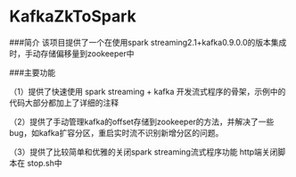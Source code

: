 # KafkaZkToSpark
###简介
该项目提供了一个在使用spark streaming2.1+kafka0.9.0.0的版本集成时，手动存储偏移量到zookeeper中

###主要功能

（1）提供了快速使用 spark streaming + kafka 开发流式程序的骨架，示例中的代码大部分都加上了详细的注释

（2）提供了手动管理kafka的offset存储到zookeeper的方法，并解决了一些bug，如kafka扩容分区，重启实时流不识别新增分区的问题。

（3）提供了比较简单和优雅的关闭spark streaming流式程序功能
     http端关闭脚本在 stop.sh中